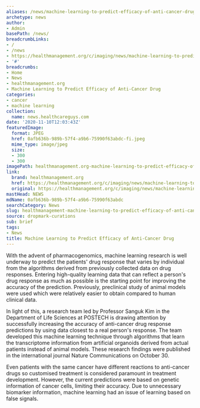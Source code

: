 ```yaml
---
aliases: /news/machine-learning-to-predict-efficacy-of-anti-cancer-drug
archetype: news
author:
- Admin
basePath: /news/
breadcrumbLinks:
- /
- /news
- https://healthmanagement.org/c/imaging/news/machine-learning-to-predict-efficacy-of-anti-cancer-drug
- '#'
breadcrumbs:
- Home
- News
- healthmanagement.org
- Machine Learning to Predict Efficacy of Anti-Cancer Drug
categories:
- cancer
- machine learning
collection:
  name: news.healthcareguys.com
date: '2020-11-10T12:03:43Z'
featuredImage:
  format: JPEG
  href: 0afb636b-989b-57f4-a9b6-75990f63abdc-fi.jpeg
  mime_type: image/jpeg
  size:
  - 300
  - 300
imagePath: healthmanagement.org-machine-learning-to-predict-efficacy-of-anti-cancer-drug
link:
  brand: healthmanagement.org
  href: https://healthmanagement.org/c/imaging/news/machine-learning-to-predict-efficacy-of-anti-cancer-drug
  original: https://healthmanagement.org/c/imaging/news/machine-learning-to-predict-efficacy-of-anti-cancer-drug
mastHead: NEWS
mdName: 0afb636b-989b-57f4-a9b6-75990f63abdc
searchCategory: News
slug: healthmanagement-machine-learning-to-predict-efficacy-of-anti-cancer-drug
source: dropmark-curations
sub: brief
tags:
- News
title: Machine Learning to Predict Efficacy of Anti-Cancer Drug
---
```


With the advent of pharmacogenomics, machine learning research is well underway to predict the patients' drug response that varies by individual from the algorithms derived from previously collected data on drug responses. Entering high-quality learning data that can reflect a person's drug response as much as possible is the starting point for improving the accuracy of the prediction. Previously, preclinical study of animal models were used which were relatively easier to obtain compared to human clinical data.



In light of this, a research team led by Professor Sanguk Kim in the Department of Life Sciences at POSTECH is drawing attention by successfully increasing the accuracy of anti-cancer drug response predictions by using data closest to a real person's response. The team developed this machine learning technique through algorithms that learn the transcriptome information from artificial organoids derived from actual patients instead of animal models. These research findings were published in the international journal Nature Communications on October 30.



Even patients with the same cancer have different reactions to anti-cancer drugs so customised treatment is considered paramount in treatment development. However, the current predictions were based on genetic information of cancer cells, limiting their accuracy. Due to unnecessary biomarker information, machine learning had an issue of learning based on false signals.
